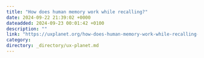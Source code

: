 ```yaml
---
title: "How does human memory work while recalling?"
date: 2024-09-22 21:39:02 +0000
dateadded: 2024-09-23 00:01:42 +0100
description: ""
link: "https://uxplanet.org/how-does-human-memory-work-while-recalling-669256c15bc5?source=rss----819cc2aaeee0---4"
category:
directory: _directory/ux-planet.md
---
```

